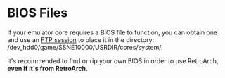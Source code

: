# BIOS Files

If your emulator core requires a BIOS file to function, you can obtain one and use an [FTP session](https://www.reddit.com/r/ps3homebrew/wiki/transferring_files) to place it in the directory: /dev_hdd0/game/SSNE10000/USRDIR/cores/system/.

It's recommended to find or rip your own BIOS in order to use RetroArch, **even if it's from RetroArch.**